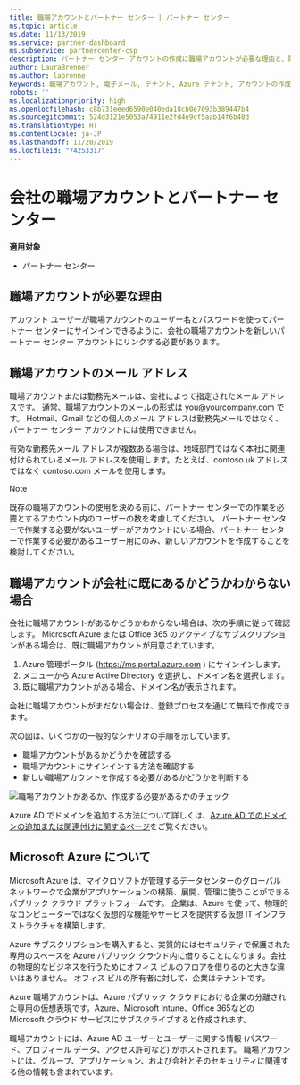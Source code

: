```yaml
---
title: 職場アカウントとパートナー センター | パートナー センター
ms.topic: article
ms.date: 11/13/2019
ms.service: partner-dashboard
ms.subservice: partnercenter-csp
description: パートナー センター アカウントの作成に職場アカウントが必要な理由と、既に職場アカウントを持っているかどうかを確認します。
author: LauraBrenner
ms.author: labrenne
Keywords: 職場アカウント, 電子メール, テナント, Azure テナント, アカウントの作成, ドメイン名
robots: ''
ms.localizationpriority: high
ms.openlocfilehash: c8b731eeed6590e040eda18cb0e7093b389447b4
ms.sourcegitcommit: 524d3121e5053a74911e2fd4e9cf5aab14f6b48d
ms.translationtype: HT
ms.contentlocale: ja-JP
ms.lasthandoff: 11/20/2019
ms.locfileid: "74253317"
---
```

# <a name="your-company-work-account-and-partner-center"></a>会社の職場アカウントとパートナー センター  

**適用対象**

-  パートナー センター

## <a name="why-you-need-a-work-account"></a>職場アカウントが必要な理由

アカウント ユーザーが職場アカウントのユーザー名とパスワードを使ってパートナー センターにサインインできるように、会社の職場アカウントを新しいパートナー センター アカウントにリンクする必要があります。

## <a name="the-work-account-email-address"></a>職場アカウントのメール アドレス

職場アカウントまたは勤務先メールは、会社によって指定されたメール アドレスです。 通常、職場アカウントのメールの形式は you@yourcompany.com です。 Hotmail、Gmail などの個人のメール アドレスは勤務先メールではなく、パートナー センター アカウントには使用できません。 

有効な勤務先メール アドレスが複数ある場合は、地域部門ではなく本社に関連付けられているメール アドレスを使用します。たとえば、contoso.uk アドレスではなく contoso.com メールを使用します。

> [!NOTE]  
>  既存の職場アカウントの使用を決める前に、パートナー センターでの作業を必要とするアカウント内のユーザーの数を考慮してください。 パートナー センターで作業する必要がないユーザーがアカウントにいる場合、パートナー センターで作業する必要があるユーザー用にのみ、新しいアカウントを作成することを検討してください。


## <a name="not-sure-if-your-company-already-has-a-work-account"></a>職場アカウントが会社に既にあるかどうかわからない場合

会社に職場アカウントがあるかどうかわからない場合は、次の手順に従って確認します。 Microsoft Azure または Office 365 のアクティブなサブスクリプションがある場合は、既に職場アカウントが用意されています。

1.  Azure 管理ポータル (https://ms.portal.azure.com ) にサインインします。
2.  メニューから Azure Active Directory を選択し、ドメイン名を選択します。
3.  既に職場アカウントがある場合、ドメイン名が表示されます。

会社に職場アカウントがまだない場合は、登録プロセスを通じて無料で作成できます。

次の図は、いくつかの一般的なシナリオの手順を示しています。

- 職場アカウントがあるかどうかを確認する 
- 職場アカウントにサインインする方法を確認する 
- 新しい職場アカウントを作成する必要があるかどうかを判断する


![職場アカウントがあるか、作成する必要があるかのチェック](images/onboardingAADFlow.png)

Azure AD でドメインを追加する方法について詳しくは、[Azure AD でのドメインの追加または関連付けに関するページ](https://docs.microsoft.com/azure/active-directory/active-directory-add-domain)をご覧ください。

## <a name="about-microsoft-azure"></a>Microsoft Azure について

Microsoft Azure は、マイクロソフトが管理するデータセンターのグローバル ネットワークで企業がアプリケーションの構築、展開、管理に使うことができるパブリック クラウド プラットフォームです。 企業は、Azure を使って、物理的なコンピューターではなく仮想的な機能やサービスを提供する仮想 IT インフラストラクチャを構築します。 

Azure サブスクリプションを購入すると、実質的にはセキュリティで保護された専用のスペースを Azure パブリック クラウド内に借りることになります。会社の物理的なビジネスを行うためにオフィス ビルのフロアを借りるのと大きな違いはありません。 オフィス ビルの所有者に対して、企業はテナントです。 

Azure 職場アカウントは、Azure パブリック クラウドにおける企業の分離された専用の仮想表現です。Azure、Microsoft Intune、Office 365などの Microsoft クラウド サービスにサブスクライブすると作成されます。 

職場アカウントには、Azure AD ユーザーとユーザーに関する情報 (パスワード、プロフィール データ、アクセス許可など) がホストされます。 職場アカウントには、グループ、アプリケーション、および会社とそのセキュリティに関連する他の情報も含まれています。 
